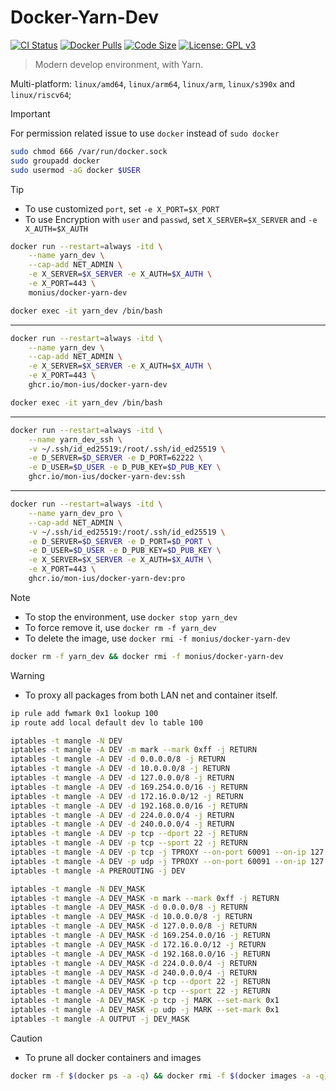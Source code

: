 # Docker-Yarn-Dev

[![CI Status](https://github.com/Mon-ius/Docker-Yarn-Dev/workflows/build/badge.svg)](https://github.com/Mon-ius/Docker-Yarn-Dev/actions?query=workflow:build)
[![Docker Pulls](https://flat.badgen.net/docker/pulls/monius/docker-yarn-dev?icon=docker)](https://hub.docker.com/r/monius/docker-yarn-dev)
[![Code Size](https://img.shields.io/github/languages/code-size/Mon-ius/Docker-Yarn-Dev)](https://github.com/Mon-ius/Docker-Yarn-Dev)
[![License: GPL v3](https://img.shields.io/badge/License-GPLv3-blue.svg)](https://www.gnu.org/licenses/gpl-3.0)

> Modern develop environment, with Yarn.

Multi-platform: `linux/amd64`, `linux/arm64`, `linux/arm`, `linux/s390x` and `linux/riscv64`;

> [!IMPORTANT]  
> For permission related issue to use `docker` instead of `sudo docker`

```sh
sudo chmod 666 /var/run/docker.sock
sudo groupadd docker
sudo usermod -aG docker $USER
```

> [!TIP]
> - To use customized `port`, set `-e X_PORT=$X_PORT`
> - To use Encryption with `user` and `passwd`, set `X_SERVER=$X_SERVER` and `-e X_AUTH=$X_AUTH`

```sh
docker run --restart=always -itd \
    --name yarn_dev \
    --cap-add NET_ADMIN \
    -e X_SERVER=$X_SERVER -e X_AUTH=$X_AUTH \
    -e X_PORT=443 \
    monius/docker-yarn-dev

docker exec -it yarn_dev /bin/bash
```

---

```sh
docker run --restart=always -itd \
    --name yarn_dev \
    --cap-add NET_ADMIN \
    -e X_SERVER=$X_SERVER -e X_AUTH=$X_AUTH \
    -e X_PORT=443 \
    ghcr.io/mon-ius/docker-yarn-dev

docker exec -it yarn_dev /bin/bash
```

---

```sh
docker run --restart=always -itd \
    --name yarn_dev_ssh \
    -v ~/.ssh/id_ed25519:/root/.ssh/id_ed25519 \
    -e D_SERVER=$D_SERVER -e D_PORT=62222 \
    -e D_USER=$D_USER -e D_PUB_KEY=$D_PUB_KEY \
    ghcr.io/mon-ius/docker-yarn-dev:ssh
```

---

```sh
docker run --restart=always -itd \
    --name yarn_dev_pro \
    --cap-add NET_ADMIN \
    -v ~/.ssh/id_ed25519:/root/.ssh/id_ed25519 \
    -e D_SERVER=$D_SERVER -e D_PORT=$D_PORT \
    -e D_USER=$D_USER -e D_PUB_KEY=$D_PUB_KEY \
    -e X_SERVER=$X_SERVER -e X_AUTH=$X_AUTH \
    -e X_PORT=443 \
    ghcr.io/mon-ius/docker-yarn-dev:pro
```

> [!NOTE]
> - To stop the environment, use `docker stop yarn_dev`
> - To force remove it, use `docker rm -f yarn_dev`
> - To delete the image, use `docker rmi -f monius/docker-yarn-dev`

```sh
docker rm -f yarn_dev && docker rmi -f monius/docker-yarn-dev
```

> [!WARNING]  
> - To proxy all packages from both LAN net and container itself.

```sh
ip rule add fwmark 0x1 lookup 100
ip route add local default dev lo table 100

iptables -t mangle -N DEV
iptables -t mangle -A DEV -m mark --mark 0xff -j RETURN
iptables -t mangle -A DEV -d 0.0.0.0/8 -j RETURN
iptables -t mangle -A DEV -d 10.0.0.0/8 -j RETURN
iptables -t mangle -A DEV -d 127.0.0.0/8 -j RETURN
iptables -t mangle -A DEV -d 169.254.0.0/16 -j RETURN
iptables -t mangle -A DEV -d 172.16.0.0/12 -j RETURN
iptables -t mangle -A DEV -d 192.168.0.0/16 -j RETURN
iptables -t mangle -A DEV -d 224.0.0.0/4 -j RETURN
iptables -t mangle -A DEV -d 240.0.0.0/4 -j RETURN
iptables -t mangle -A DEV -p tcp --dport 22 -j RETURN
iptables -t mangle -A DEV -p tcp --sport 22 -j RETURN
iptables -t mangle -A DEV -p tcp -j TPROXY --on-port 60091 --on-ip 127.0.0.1 --tproxy-mark 0x1
iptables -t mangle -A DEV -p udp -j TPROXY --on-port 60091 --on-ip 127.0.0.1 --tproxy-mark 0x1 
iptables -t mangle -A PREROUTING -j DEV

iptables -t mangle -N DEV_MASK
iptables -t mangle -A DEV_MASK -m mark --mark 0xff -j RETURN
iptables -t mangle -A DEV_MASK -d 0.0.0.0/8 -j RETURN
iptables -t mangle -A DEV_MASK -d 10.0.0.0/8 -j RETURN
iptables -t mangle -A DEV_MASK -d 127.0.0.0/8 -j RETURN
iptables -t mangle -A DEV_MASK -d 169.254.0.0/16 -j RETURN
iptables -t mangle -A DEV_MASK -d 172.16.0.0/12 -j RETURN
iptables -t mangle -A DEV_MASK -d 192.168.0.0/16 -j RETURN
iptables -t mangle -A DEV_MASK -d 224.0.0.0/4 -j RETURN
iptables -t mangle -A DEV_MASK -d 240.0.0.0/4 -j RETURN
iptables -t mangle -A DEV_MASK -p tcp --dport 22 -j RETURN
iptables -t mangle -A DEV_MASK -p tcp --sport 22 -j RETURN
iptables -t mangle -A DEV_MASK -p tcp -j MARK --set-mark 0x1
iptables -t mangle -A DEV_MASK -p udp -j MARK --set-mark 0x1
iptables -t mangle -A OUTPUT -j DEV_MASK
```

> [!CAUTION]
> - To prune all docker containers and images

```sh
docker rm -f $(docker ps -a -q) && docker rmi -f $(docker images -a -q)
```